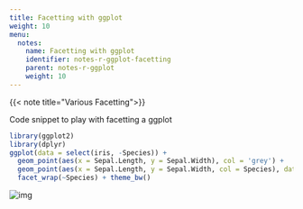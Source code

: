 ```yaml
---
title: Facetting with ggplot
weight: 10
menu:
  notes:
    name: Facetting with ggplot
    identifier: notes-r-ggplot-facetting
    parent: notes-r-ggplot
    weight: 10
---
```


{{< note title="Various Facetting">}}

Code snippet to play with facetting a ggplot
```r
library(ggplot2)
library(dplyr)
ggplot(data = select(iris, -Species)) +
  geom_point(aes(x = Sepal.Length, y = Sepal.Width), col = 'grey') +
  geom_point(aes(x = Sepal.Length, y = Sepal.Width, col = Species), data = iris) +
  facet_wrap(~Species) + theme_bw()
```
![img]("static/notes/R/img.png")